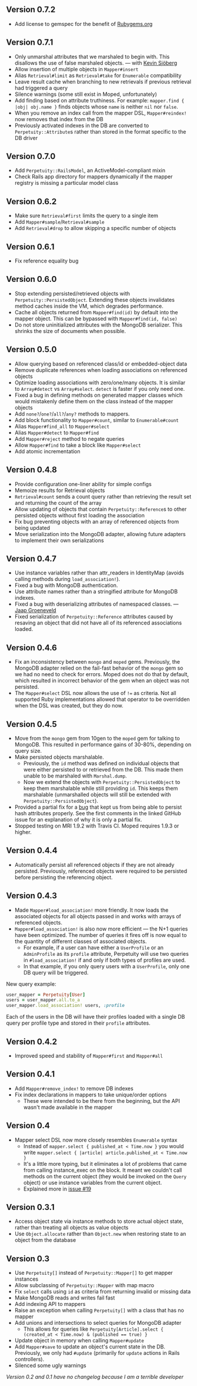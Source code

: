 ## Version 0.7.2

- Add license to gemspec for the benefit of [Rubygems.org](http://rubygems.org/gems/perpetuity)

## Version 0.7.1

- Only unmarshal attributes that we marshaled to begin with. This disallows the use of false marshaled objects. — with [Kevin Sjöberg](https://github.com/KevinSjoberg)
- Allow insertion of multiple objects in `Mapper#insert`
- Alias `Retrieval#limit` as `Retrieval#take` for `Enumerable` compatibility
- Leave result cache when branching to new retrievals if previous retrieval had triggered a query
- Silence warnings (some still exist in Moped, unfortunately)
- Add finding based on attribute truthiness. For example: `mapper.find { |obj| obj.name }` finds objects whose `name` is neither `nil` nor `false`.
- When you remove an index call from the mapper DSL, `Mapper#reindex!` now removes that index from the DB
- Previously activated indexes in the DB are converted to `Perpetuity::Attribute`s rather than stored in the format specific to the DB driver

## Version 0.7.0

- Add `Perpetuity::RailsModel`, an ActiveModel-compliant mixin
- Check Rails app directory for mappers dynamically if the mapper registry is missing a particular model class

## Version 0.6.2

- Make sure `Retrieval#first` limits the query to a single item
- Add `Mapper#sample`/`Retrieval#sample`
- Add `Retrieval#drop` to allow skipping a specific number of objects

## Version 0.6.1

- Fix reference equality bug

## Version 0.6.0

- Stop extending persisted/retrieved objects with `Perpetuity::PersistedObject`. Extending these objects invalidates method caches inside the VM, which degrades performance.
- Cache all objects returned from `Mapper#find(id)` by default into the mapper object. This can be bypassed with `Mapper#find(id, false)`
- Do not store uninitialized attributes with the MongoDB serializer. This shrinks the size of documents when possible.

## Version 0.5.0

- Allow querying based on referenced class/id or embedded-object data
- Remove duplicate references when loading associations on referenced objects
- Optimize loading associations with zero/one/many objects. It is similar to `Array#detect` vs `Array#select`. `detect` is faster if you only need one.
- Fixed a bug in defining methods on generated mapper classes which would mistakenly define them on the class instead of the mapper objects
- Add `none?`/`one?`/`all?`/`any?` methods to mappers.
- Add block functionality to `Mapper#count`, similar to `Enumerable#count`
- Alias `Mapper#find_all` to `Mapper#select`
- Alias `Mapper#detect` to `Mapper#find`
- Add `Mapper#reject` method to negate queries
- Allow `Mapper#find` to take a block like `Mapper#select`
- Add atomic incrementation

## Version 0.4.8

- Provide configuration one-liner ability for simple configs
- Memoize results for Retrieval objects
- `Retrieval#count` sends a count query rather than retrieving the result set and returning the count of the array
- Allow updating of objects that contain `Perpetuity::Reference`s to other persisted objects without first loading the association
- Fix bug preventing objects with an array of referenced objects from being updated
- Move serialization into the MongoDB adapter, allowing future adapters to implement their own serializations

## Version 0.4.7

- Use instance variables rather than attr_readers in IdentityMap (avoids calling methods during `load_association!`).
- Fixed a bug with MongoDB authentication.
- Use attribute names rather than a stringified attribute for MongoDB indexes.
- Fixed a bug with deserializing attributes of namespaced classes. — [Jaap Groeneveld](https://github.com/jgroeneveld)
- Fixed serialization of `Perpetuity::Reference` attributes caused by resaving an object that did not have all of its referenced associations loaded.

## Version 0.4.6

- Fix an inconsistency between `mongo` and `moped` gems. Previously, the MongoDB adapter relied on the fail-fast behavior of the `mongo` gem so we had no need to check for errors. Moped does not do that by default, which resulted in incorrect behavior of the gem when an object was not persisted.
- The `Mapper#select` DSL now allows the use of `!=` as criteria. Not all supported Ruby implementations allowed that operator to be overridden when the DSL was created, but they do now.

## Version 0.4.5

- Move from the `mongo` gem from 10gen to the `moped` gem for talking to MongoDB. This resulted in performance gains of 30-80%, depending on query size.
- Make persisted objects marshalable.
  - Previously, the `id` method was defined on individual objects that were either persisted to or retrieved from the DB. This made them unable to be marshaled with `Marshal.dump`.
  - Now we extend the objects with `Perpetuity::PersistedObject` to keep them marshalable while still providing `id`. This keeps them marshalable (unmarshalled objects will still be extended with `Perpetuity::PersistedObject`).
- Provided a partial fix for a [bug](https://github.com/jgaskins/perpetuity/issues/23) that kept us from being able to persist hash attributes properly. See the first comments in the linked GitHub issue for an explanation of why it is only a partial fix.
- Stopped testing on MRI 1.9.2 with Travis CI. Moped requires 1.9.3 or higher.

## Version 0.4.4

- Automatically persist all referenced objects if they are not already persisted. Previously, referenced objects were required to be persisted before persisting the referencing object.

## Version 0.4.3

- Made `Mapper#load_association!` more friendly. It now loads the associated objects for all objects passed in and works with arrays of referenced objects.
- `Mapper#load_association!` is also now more efficient — the N+1 queries have been optimized. The number of queries it fires off is now equal to the quantity of different classes of associated objects.
  - For example, if a user can have either a `UserProfile` or an `AdminProfile` as its `profile` attribute, Perpetuity will use two queries in `#load_association!` if and only if both types of profiles are used.
  - In that example, if you only query users with a `UserProfile`, only one DB query will be triggered.

New query example:

```ruby
user_mapper = Perpetuity[User]
users = user_mapper.all.to_a
user_mapper.load_association! users, :profile
```

Each of the users in the DB will have their profiles loaded with a single DB query per profile type and stored in their `profile` attributes.

## Version 0.4.2

- Improved speed and stability of `Mapper#first` and `Mapper#all`

## Version 0.4.1

- Add `Mapper#remove_index!` to remove DB indexes
- Fix index declarations in mappers to take unique/order options
  - These were intended to be there from the beginning, but the API wasn't made available in the mapper

## Version 0.4

- Mapper select DSL now more closely resembles `Enumerable` syntax
  - Instead of `mapper.select { published_at < Time.now }` you would write `mapper.select { |article| article.published_at < Time.now }`
  - It's a little more typing, but it eliminates a lot of problems that came from calling instance_exec on the block. It meant we couldn't call methods on the current object (they would be invoked on the `Query` object) or use instance variables from the current object.
  - Explained more in [issue #19](https://github.com/jgaskins/perpetuity/issues/19)

## Version 0.3.1

- Access object state via instance methods to store actual object state, rather than treating all objects as value objects
- Use `Object.allocate` rather than `Object.new` when restoring state to an object from the database

## Version 0.3

- Use `Perpetuity[]` instead of `Perpetuity::Mapper[]` to get mapper instances
- Allow subclassing of `Perpetuity::Mapper` with map macro
- Fix `select` calls using `id` as criteria from returning invalid or missing data
- Make MongoDB reads and writes fail fast
- Add indexing API to mappers
- Raise an exception when calling `Perpetuity[]` with a class that has no mapper
- Add unions and intersections to select queries for MongoDB adapter
  - This allows for queries like `Perpetuity[Article].select { (created_at < Time.now) & (published == true) }`
- Update object in memory when calling `Mapper#update`
- Add `Mapper#save` to update an object's current state in the DB. Previously, we only had `#update` (primarily for `update` actions in Rails controllers).
- Silenced some ugly warnings

*Version 0.2 and 0.1 have no changelog because I am a terrible developer*
